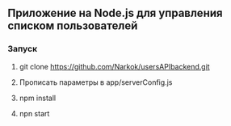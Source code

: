 ## Приложение на Node.js для управления списком пользователей

### Запуск

1. git clone https://github.com/Narkok/usersAPIbackend.git

2. Прописать параметры в app/serverConfig.js

3. npm install

4. npn start
